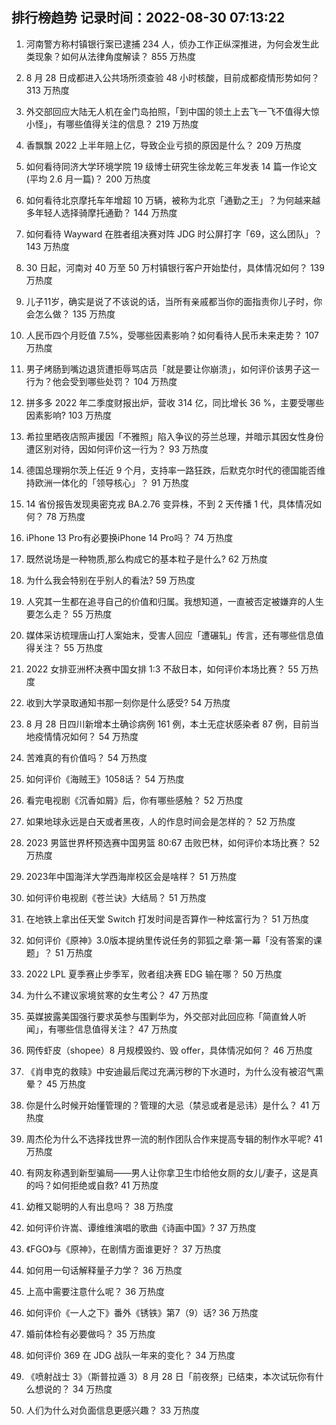 
## 排行榜趋势 记录时间：2022-08-30 07:13:22
  
  1. 河南警方称村镇银行案已逮捕 234 人，侦办工作正纵深推进，为何会发生此类现象？如何从法律角度解读？ 855 万热度
    
  2. 8 月 28 日成都进入公共场所须查验 48 小时核酸，目前成都疫情形势如何？ 313 万热度
    
  3. 外交部回应大陆无人机在金门岛拍照，「到中国的领土上去飞一飞不值得大惊小怪」，有哪些值得关注的信息？ 219 万热度
    
  4. 香飘飘 2022 上半年赔上亿，导致企业亏损的原因是什么？ 209 万热度
    
  5. 如何看待同济大学环境学院 19 级博士研究生徐龙乾三年发表 14 篇一作论文(平均 2.6 月一篇)？ 200 万热度
    
  6. 如何看待北京摩托车年增超 10 万辆，被称为北京「通勤之王」？为何越来越多年轻人选择骑摩托通勤？ 144 万热度
    
  7. 如何看待 Wayward 在胜者组决赛对阵 JDG 时公屏打字「69，这么团队」？ 143 万热度
    
  8. 30 日起，河南对 40 万至 50 万村镇银行客户开始垫付，具体情况如何？ 139 万热度
    
  9. 儿子11岁，确实是说了不该说的话，当所有亲戚都当你的面指责你儿子时，你会怎么做？ 135 万热度
    
  10. 人民币四个月贬值 7.5%，受哪些因素影响？如何看待人民币未来走势？ 107 万热度
    
  11. 男子烤肠到嘴边退货遭拒辱骂店员「就是要让你崩溃」，如何评价该男子这一行为？他会受到哪些处罚？ 104 万热度
    
  12. 拼多多 2022 年二季度财报出炉，营收 314 亿，同比增长 36 %，主要受哪些因素影响? 103 万热度
    
  13. 希拉里晒夜店照声援因「不雅照」陷入争议的芬兰总理，并暗示其因女性身份遭区别对待，因如何评价这一行为？ 93 万热度
    
  14. 德国总理朔尔茨上任近 9 个月，支持率一路狂跌，后默克尔时代的德国能否维持欧洲一体化的「领导核心」？ 91 万热度
    
  15. 14 省份报告发现奥密克戎 BA.2.76 变异株，不到 2 天传播 1 代，具体情况如何？ 78 万热度
    
  16. iPhone 13 Pro有必要换iPhone 14 Pro吗？ 74 万热度
    
  17. 既然说场是一种物质,那么构成它的基本粒子是什么? 62 万热度
    
  18. 为什么我会特别在乎别人的看法? 59 万热度
    
  19. 人究其一生都在追寻自己的价值和归属。我想知道，一直被否定被嫌弃的人生要怎么走？ 55 万热度
    
  20. 媒体采访梳理唐山打人案始末，受害人回应「遭碾轧」传言，还有哪些信息值得关注？ 55 万热度
    
  21. 2022 女排亚洲杯决赛中国女排 1:3 不敌日本，如何评价本场比赛？ 55 万热度
    
  22. 收到大学录取通知书那一刻你是什么感受? 54 万热度
    
  23. 8 月 28 日四川新增本土确诊病例 161 例，本土无症状感染者 87 例，目前当地疫情情况如何？ 54 万热度
    
  24. 苦难真的有价值吗？ 54 万热度
    
  25. 如何评价《海贼王》1058话？ 54 万热度
    
  26. 看完电视剧《沉香如屑》后，你有哪些感触？ 52 万热度
    
  27. 如果地球永远是白天或者黑夜，人的作息时间会是怎样的？ 52 万热度
    
  28. 2023 男篮世界杯预选赛中国男篮 80:67 击败巴林，如何评价本场比赛？ 52 万热度
    
  29. 2023年中国海洋大学西海岸校区会是啥样？ 51 万热度
    
  30. 如何评价电视剧《苍兰诀》大结局？ 51 万热度
    
  31. 在地铁上拿出任天堂 Switch 打发时间是否算作一种炫富行为？ 51 万热度
    
  32. 如何评价《原神》3.0版本提纳里传说任务的郭狐之章·第一幕「没有答案的课题」？ 51 万热度
    
  33. 2022 LPL 夏季赛止步季军，败者组决赛 EDG 输在哪？ 50 万热度
    
  34. 为什么不建议家境贫寒的女生考公？ 47 万热度
    
  35. 英媒披露美国强行要求英参与围剿华为，外交部对此回应称「简直耸人听闻」，有哪些信息值得关注？ 47 万热度
    
  36. 网传虾皮（shopee）8 月规模毁约、毁 offer，具体情况如何？ 46 万热度
    
  37. 《肖申克的救赎》中安迪最后爬过充满污秽的下水道时，为什么没有被沼气熏晕？ 45 万热度
    
  38. 你是什么时候开始懂管理的？管理的大忌（禁忌或者是忌讳）是什么？ 41 万热度
    
  39. 周杰伦为什么不选择找世界一流的制作团队合作来提高专辑的制作水平呢? 41 万热度
    
  40. 有网友称遇到新型骗局——男人让你拿卫生巾给他女厕的女儿/妻子，这是真的吗？如何拒绝或自救? 41 万热度
    
  41. 幼稚又聪明的人有出息吗？ 38 万热度
    
  42. 如何评价许嵩、谭维维演唱的歌曲《诗画中国》? 37 万热度
    
  43. 《FGO》与《原神》，在剧情方面谁更好？ 37 万热度
    
  44. 如何用一句话解释量子力学？ 36 万热度
    
  45. 上高中需要注意什么呢？ 36 万热度
    
  46. 如何评价《一人之下》番外《锈铁》第7（9）话? 36 万热度
    
  47. 婚前体检有必要做吗？ 35 万热度
    
  48. 如何评价 369 在 JDG 战队一年来的变化？ 34 万热度
    
  49. 《喷射战士 3》（斯普拉遁 3）8 月 28 日「前夜祭」已结束，本次试玩你有什么想说的？ 34 万热度
    
  50. 人们为什么对负面信息更感兴趣？ 33 万热度
    